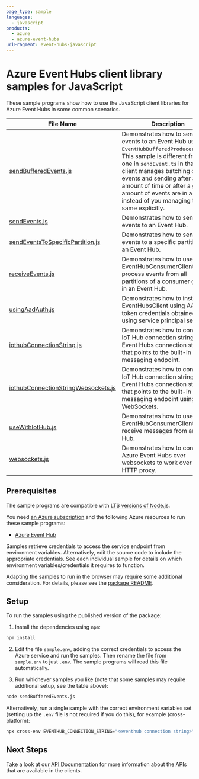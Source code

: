```yaml
---
page_type: sample
languages:
  - javascript
products:
  - azure
  - azure-event-hubs
urlFragment: event-hubs-javascript
---
```


# Azure Event Hubs client library samples for JavaScript

These sample programs show how to use the JavaScript client libraries for Azure Event Hubs in some common scenarios.

| **File Name**                                                           | **Description**                                                                                                                                                                                                                                                                                                                          |
| ----------------------------------------------------------------------- | ---------------------------------------------------------------------------------------------------------------------------------------------------------------------------------------------------------------------------------------------------------------------------------------------------------------------------------------- |
| [sendBufferedEvents.js][sendbufferedevents]                             | Demonstrates how to send events to an Event Hub using the `EventHubBufferedProducerClient`. This sample is different from the one in `sendEvent.ts` in that the client manages batching of events and sending after a given amount of time or after a given amount of events are in a batch instead of you managing the same explicitly. |
| [sendEvents.js][sendevents]                                             | Demonstrates how to send events to an Event Hub.                                                                                                                                                                                                                                                                                         |
| [sendEventsToSpecificPartition.js][sendeventstospecificpartition]       | Demonstrates how to send events to a specific partition in an Event Hub.                                                                                                                                                                                                                                                                 |
| [receiveEvents.js][receiveevents]                                       | Demonstrates how to use the EventHubConsumerClient to process events from all partitions of a consumer group in an Event Hub.                                                                                                                                                                                                            |
| [usingAadAuth.js][usingaadauth]                                         | Demonstrates how to instantiate EventHubsClient using AAD token credentials obtained from using service principal secrets.                                                                                                                                                                                                               |
| [iothubConnectionString.js][iothubconnectionstring]                     | Demonstrates how to convert an IoT Hub connection string to an Event Hubs connection string that points to the built-in messaging endpoint.                                                                                                                                                                                              |
| [iothubConnectionStringWebsockets.js][iothubconnectionstringwebsockets] | Demonstrates how to convert an IoT Hub connection string to an Event Hubs connection string that points to the built-in messaging endpoint using WebSockets.                                                                                                                                                                             |
| [useWithIotHub.js][usewithiothub]                                       | Demonstrates how to use the EventHubConsumerClient to receive messages from an IoT Hub.                                                                                                                                                                                                                                                  |
| [websockets.js][websockets]                                             | Demonstrates how to connect to Azure Event Hubs over websockets to work over an HTTP proxy.                                                                                                                                                                                                                                              |

## Prerequisites

The sample programs are compatible with [LTS versions of Node.js](https://github.com/nodejs/release#release-schedule).

You need [an Azure subscription][freesub] and the following Azure resources to run these sample programs:

- [Azure Event Hub][createinstance_azureeventhub]

Samples retrieve credentials to access the service endpoint from environment variables. Alternatively, edit the source code to include the appropriate credentials. See each individual sample for details on which environment variables/credentials it requires to function.

Adapting the samples to run in the browser may require some additional consideration. For details, please see the [package README][package].

## Setup

To run the samples using the published version of the package:

1. Install the dependencies using `npm`:

```bash
npm install
```

2. Edit the file `sample.env`, adding the correct credentials to access the Azure service and run the samples. Then rename the file from `sample.env` to just `.env`. The sample programs will read this file automatically.

3. Run whichever samples you like (note that some samples may require additional setup, see the table above):

```bash
node sendBufferedEvents.js
```

Alternatively, run a single sample with the correct environment variables set (setting up the `.env` file is not required if you do this), for example (cross-platform):

```bash
npx cross-env EVENTHUB_CONNECTION_STRING="<eventhub connection string>" EVENTHUB_NAME="<eventhub name>" node sendBufferedEvents.js
```

## Next Steps

Take a look at our [API Documentation][apiref] for more information about the APIs that are available in the clients.

[sendbufferedevents]: https://github.com/Azure/azure-sdk-for-js/blob/main/sdk/eventhub/event-hubs/samples/v5/javascript/sendBufferedEvents.js
[sendevents]: https://github.com/Azure/azure-sdk-for-js/blob/main/sdk/eventhub/event-hubs/samples/v5/javascript/sendEvents.js
[sendeventstospecificpartition]: https://github.com/Azure/azure-sdk-for-js/blob/main/sdk/eventhub/event-hubs/samples/v5/javascript/sendEventsToSpecificPartition.js
[receiveevents]: https://github.com/Azure/azure-sdk-for-js/blob/main/sdk/eventhub/event-hubs/samples/v5/javascript/receiveEvents.js
[usingaadauth]: https://github.com/Azure/azure-sdk-for-js/blob/main/sdk/eventhub/event-hubs/samples/v5/javascript/usingAadAuth.js
[iothubconnectionstring]: https://github.com/Azure/azure-sdk-for-js/blob/main/sdk/eventhub/event-hubs/samples/v5/javascript/iothubConnectionString.js
[iothubconnectionstringwebsockets]: https://github.com/Azure/azure-sdk-for-js/blob/main/sdk/eventhub/event-hubs/samples/v5/javascript/iothubConnectionStringWebsockets.js
[usewithiothub]: https://github.com/Azure/azure-sdk-for-js/blob/main/sdk/eventhub/event-hubs/samples/v5/javascript/useWithIotHub.js
[websockets]: https://github.com/Azure/azure-sdk-for-js/blob/main/sdk/eventhub/event-hubs/samples/v5/javascript/websockets.js
[apiref]: https://docs.microsoft.com/javascript/api/@azure/event-hubs
[freesub]: https://azure.microsoft.com/free/
[createinstance_azureeventhub]: https://docs.microsoft.com/azure/event-hubs/event-hubs-create
[package]: https://github.com/Azure/azure-sdk-for-js/tree/main/sdk/eventhub/event-hubs/README.md
